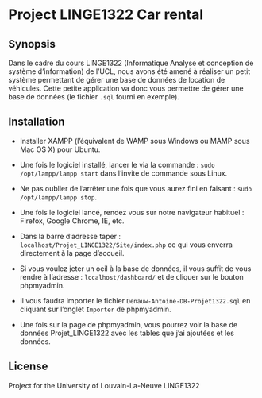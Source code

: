 # Project LINGE1322 Car rental

## Synopsis

Dans le cadre du cours LINGE1322 (Informatique Analyse et conception de système d’information) de l’UCL, nous avons été amené à réaliser un petit système permettant de gérer une base de données de location de véhicules.
Cette petite application va donc vous permettre de gérer une base de données (le fichier `.sql` fourni en exemple).

## Installation

- Installer XAMPP (l’équivalent de WAMP sous Windows ou MAMP sous Mac OS X) pour Ubuntu. 

- Une fois le logiciel installé, lancer le via la commande : `sudo /opt/lampp/lampp start` dans l’invite de commande sous Linux.

- Ne pas oublier de l’arrêter une fois que vous aurez fini en faisant : `sudo /opt/lampp/lampp stop`.

- Une fois le logiciel lancé, rendez vous sur notre navigateur habituel : Firefox, Google Chrome, IE, etc.

- Dans la barre d’adresse taper : `localhost/Projet_LINGE1322/Site/index.php` ce qui vous enverra directement à la page d’accueil.

- Si vous voulez jeter un oeil à la base de données, il vous suffit de vous rendre à l’adresse : `localhost/dashboard/` et de cliquer sur le bouton phpmyadmin.

- Il vous faudra importer le fichier `Denauw-Antoine-DB-Projet1322.sql` en cliquant sur l’onglet `Importer` de phpmyadmin.

- Une fois sur la page de phpmyadmin, vous pourrez voir la base de données Projet_LINGE1322 avec les tables que j’ai ajoutées et les données.

## License

Project for the University of Louvain-La-Neuve LINGE1322
